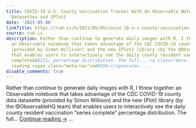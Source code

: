 ```yaml
---
title: COVID-19 U.S. County Vaccination Tracker With An Observable Notebook Using
  Datasettes and {Plot}
date: '2021-05-06'
linkTitle: https://rud.is/b/2021/05/06/covid-19-u-s-county-vaccination-tracker-with-an-observable-notebook-using-datasettes-and-plot/
source: rud.is
description: Rather than continue to generate daily images with R, I threw together
  an Observable notebook that takes advantage of the CDC COVID-19 county data datasette
  (provided by Simon Willison) and the new {Plot} library (by the @ObservableHQ team)
  that enables users to interactively see the daily county resident vaccination &#8220;series
  complete&#8221; percentage distribution. The full... <a class="more-link" href="https://rud.is/b/2021/05/06/covid-19-u-s-county-vaccination-tracker-with-an-observable-notebook-using-datasettes-and-plot/">Continue
  reading <span class="meta-nav">&#8594;</span></a> ...
disable_comments: true
---
```

Rather than continue to generate daily images with R, I threw together an Observable notebook that takes advantage of the CDC COVID-19 county data datasette (provided by Simon Willison) and the new {Plot} library (by the @ObservableHQ team) that enables users to interactively see the daily county resident vaccination &#8220;series complete&#8221; percentage distribution. The full... <a class="more-link" href="https://rud.is/b/2021/05/06/covid-19-u-s-county-vaccination-tracker-with-an-observable-notebook-using-datasettes-and-plot/">Continue reading <span class="meta-nav">&#8594;</span></a> ...